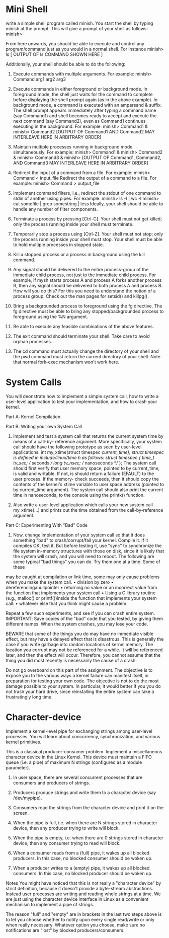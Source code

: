 # Mini Shell

write a simple shell program called minish. You start the shell by typing minish at the prompt. This will give a prompt of your shell as follows:
minish>

From here onwards, you should be able to execute and control any program/command just as you would in a normal shell. For instance
minish> ls
[ OUTPUT OF ls COMMAND SHOWN HERE ]

Additionally, your shell should be able to do the following:

1. Execute commands with multiple arguments. For example:
                      minish> Command arg1 arg2 arg3

2. Execute commands in either foreground or background mode. In foreground mode, the shell just waits for the command to complete before displaying the shell prompt again (as in the above example). In background mode, a command is executed with an ampersand & suffix. The shell prompt appears immediately after typing a command name (say Command1) and shell becomes ready to accept and execute the next command (say Command2), even as Command1 continues executing in the background. For example:
                      minish> Command1 &
                      minish> Command2
                      [OUTPUT OF Command1 AND Command2 MAY INTERLEAVE HERE IN ARBITRARY ORDER]

3. Maintain multiple processes running in background mode simultaneously. For example:
                      minish> Command1 &
                      minish> Command2 &
                      minish> Command3 &
                      minish>
                      [OUTPUT OF Command1, Command2, AND Command3 MAY INTERLEAVE HERE IN ARBITRARY ORDER]
    
4. Redirect the input of a command from a file. For example:
                  minish> Command < input_file
    Redirect the output of a command to a file. For example:
                  minish> Command > output_file

5. Implement command filters, i.e., redirect the stdout of one command to stdin of another using pipes. For example:
                  minish> ls -l | wc -l
                  minish> cat somefile | grep somestring | less
    Ideally, your shell should be able to handle any number of filter components.

6. Terminate a process by pressing [Ctrl-C]. Your shell must not get killed; only the process
running inside your shell must terminate.

7. Temporarily stop a process using [Ctrl-Z]. Your shell must not stop; only the process
running inside your shell must stop. Your shell must be able to hold multiple processes in
stopped state.

8. Kill a stopped process or a process in background using the kill command.

9. Any signal should be delivered to the entire process-group of the immediate child process, not
just to the immediate child process. For example, if mysh starts process A and process A forks another process B, then any signal should be delivered to both process A and process B. How will you do this? For this you need to understand the notion of a process group. Check out the man pages for setsid() and killpg().

10. Bring a backgrounded process to foreground using the fg directive. The fg directive must be able to bring any stopped/backgrounded process to foreground using the %N argument.

11. Be able to execute any feasible combinations of the above features.

12. The exit command should terminate your shell. Take care to avoid orphan processes.

13. The cd command must actually change the directory of your shell and the pwd command must
return the current directory of your shell. Note that normal fork-exec mechanism won't work here.

# System Calls

You will deonstrate how to implement a simple system call, how to write a user-level application to test your implementation, and how to crash your kernel.

Part A: Kernel Compilation.

Part B: Writing your own System Call

1. Implement and test a system call that returns the current system time by means of a call-by- reference argument. More specifically, your system call should have the following prototype as seen by user-level applications.
      int my_xtime(struct timespec *current_time);
struct timespec is defined in include/linux/time.h as follows:
      struct timespec {
              time_t  tv_sec;         /* seconds */
              long    tv_nsec;        /* nanoseconds */
};
The system call should first verify that user memory space, pointed to by current_time, is valid and writable. If not, is should return a failure (EFAULT) to the user process. If the memory- check succeeds, then it should copy the contents of the kernel's xtime variable to user space address (pointed to by current_time argument). The system call should also print the current time in nanoseconds, to the console using the printk() function.

2. Also write a user-level application which calls your new system call my_xtime(...) and prints out the time obtained from the call-by-reference argument.

Part C: Experimenting With "Bad" Code

1. Now, change implementation of your system call so that it does something "bad" to crash/corrupt/fail your kernel. Compile it. If it compiles OK, test it. But before testing it, use "sync" to synchronize the file system in-memory structures with those on disk, since it is likely that the system will crash, and you will need to reboot.
The following are some typical "bad things" you can do. Try them one at a time. Some of these
  
may be caught at compilation or link time, some may only cause problems when you make the system call.
• division by zero
• dereferencinganullpointer
• returning no value or an incorrect value from the function that implements your system call
• Using a C library routine (e.g., malloc() or printf())inside the function that implements your system call.
• whatever else that you think might cause a problem

Repeat a few such experiments, and see if you can crash entire system.
IMPORTANT; Save copies of the "bad" code that you tested, by giving them different names. When the system crashes, you may lose your code.

BEWARE that some of the things you do may have no immediate visible effect, but may have a delayed effect that is disastrous. This is generally the case if you write garbage into random locations of kernel memory. The location you corrupt may not be referenced for a while. It will be referenced later, and then the effect will occur. Therefore, you cannot assume that the thing you did most recently is necessarily the cause of a crash.

Do not go overboard on this part of the assignment. The objective is to expose you to the various ways a kernel failure can manifest itself, in preparation for testing your own code. The objective is not to do the most damage possible to your system. In particular, it would better if you you do not trash your hard drive, since reinstalling the entire system can take a frustratingly long time.

# Character-device

Implement a kernel-level pipe for exchanging strings among user-level processes. You will learn about concurrency, synchronization, and various kernel primitives.

This is a classical producer-consumer problem. Implement a miscellaneous character device in the Linux Kernel. This device must maintain a FIFO queue (i.e. a pipe) of maximum N strings (configured as a module parameter).

1. In user space, there are several concurrent processes that are consumers and producers of strings.

2. Producers produce strings and write them to a character device (say /dev/mypipe).

3. Consumers read the strings from the character device and print it on the screen.

4. When the pipe is full, i.e. when there are N strings stored in character device, then any producer
trying to write will block.

5. When the pipe is empty, i.e. when there are 0 strings stored in character device, then any
consumer trying to read will block.

6. When a consumer reads from a (full) pipe, it wakes up all blocked producers. In this case, no
blocked consumer should be woken up.

7. When a producer writes to a (empty) pipe, it wakes up all blocked consumers. In this case, no
blocked producer should be woken up.

Notes
You might have noticed that this is not really a "character device" by strict definition, because it doesn't provide a byte-stream abstractions. Instead user processes are writing and reading whole
strings at a time. We are just using the character device interface in Linux as a convenient mechanism to implement a pipe of strings.

The reason "full" and "empty" are in brackets in the last two steps above is to let you choose whether to notify upon every single read/write or only when really necessary. Whatever option you choose, make sure no notifications are "lost" by blocked producers/consumers.

